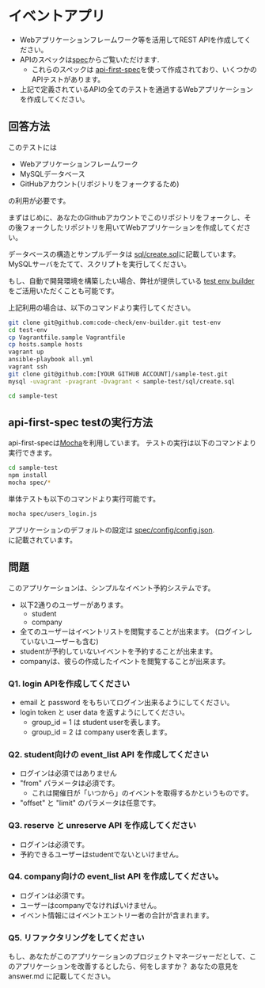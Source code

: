 # イベントアプリ

- Webアプリケーションフレームワーク等を活用してREST APIを作成してください。
- APIのスペックは[spec](spec)からご覧いただけます.
  - これらのスペックは [api-first-spec](https://github.com/shunjikonishi/api-first-spec)を使って作成されており、いくつかのAPIテストがあります。
- 上記で定義されているAPIの全てのテストを通過するWebアプリケーションを作成してください。

## 回答方法
このテストには
- Webアプリケーションフレームワーク
- MySQLデータベース
- GitHubアカウント(リポジトリをフォークするため)

の利用が必要です。

まずはじめに、あなたのGithubアカウントでこのリポジトリをフォークし、その後フォークしたリポジトリを用いてWebアプリケーションを作成してください。

データベースの構造とサンプルデータは [sql/create.sql](sql/create.sql)に記載しています。  
MySQLサーバをたてて、スクリプトを実行してください。

もし、自動で開発環境を構築したい場合、弊社が提供している [test env builder](https://github.com/code-check/env-builder)をご活用いただくことも可能です。

上記利用の場合は、以下のコマンドより実行してください。

``` bash
git clone git@github.com:code-check/env-builder.git test-env
cd test-env
cp Vagrantfile.sample Vagrantfile
cp hosts.sample hosts
vagrant up
ansible-playbook all.yml
vagrant ssh
git clone git@github.com:[YOUR GITHUB ACCOUNT]/sample-test.git
mysql -uvagrant -pvagrant -Dvagrant < sample-test/sql/create.sql

cd sample-test
```

## api-first-spec testの実行方法

api-first-specは[Mocha](http://mochajs.org/)を利用しています。
テストの実行は以下のコマンドより実行できます。

``` bash
cd sample-test
npm install
mocha spec/*
```

単体テストも以下のコマンドより実行可能です。

``` bash
mocha spec/users_login.js
```

アプリケーションのデフォルトの設定は [spec/config/config.json](spec/config/config.json).  
に記載されています。

## 問題
このアプリケーションは、シンプルなイベント予約システムです。

- 以下2通りのユーザーがあります。
  - student
  - company
- 全てのユーザーはイベントリストを閲覧することが出来ます。
(ログインしていないユーザーも含む)
- studentが予約していないイベントを予約することが出来ます。
- companyは、彼らの作成したイベントを閲覧することが出来ます。

### Q1. login APIを作成してください
- email と password をもちいてログイン出来るようにしてください。
- login token と user data を返すようにしてください。
  - group_id = 1 は student userを表します。
  - group_id = 2 は company userを表します。

### Q2. student向けの event_list API を作成してください
- ログインは必須ではありません
- "from" パラメータは必須です。
  - これは開催日が「いつから」のイベントを取得するかというものです。
- "offset" と "limit" のパラメータは任意です。

### Q3. reserve と unreserve API を作成してください
- ログインは必須です。
- 予約できるユーザーはstudentでないといけません。

### Q4. company向けの event_list API を作成してください。
- ログインは必須です。
- ユーザーはcompanyでなければいけません。
- イベント情報にはイベントエントリー者の合計が含まれます。

### Q5. リファクタリングをしてください
もし、あなたがこのアプリケーションのプロジェクトマネージャーだとして、このアプリケーションを改善するとしたら、何をしますか？
あなたの意見を answer.md に記載してください。
